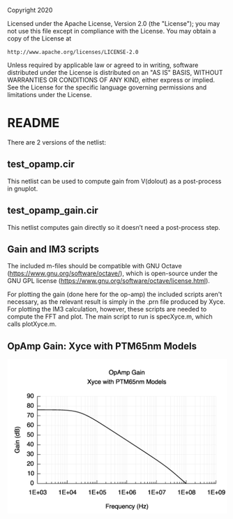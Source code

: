 Copyright 2020

Licensed under the Apache License, Version 2.0 (the "License");
you may not use this file except in compliance with the License.
You may obtain a copy of the License at

    http://www.apache.org/licenses/LICENSE-2.0

Unless required by applicable law or agreed to in writing, software
distributed under the License is distributed on an "AS IS" BASIS,
WITHOUT WARRANTIES OR CONDITIONS OF ANY KIND, either express or implied.
See the License for the specific language governing permissions and
limitations under the License.

# README
There are 2 versions of the netlist:
## test_opamp.cir
This netlist can be used to compute gain from V(dolout) as a post-process in gnuplot.
## test_opamp_gain.cir
This netlist computes gain directly so it doesn’t need a post-process step.
## Gain and IM3 scripts
The included m-files should be compatible with GNU Octave (<https://www.gnu.org/software/octave/>), which is open-source under the GNU GPL license (<https://www.gnu.org/software/octave/license.html>).

For plotting the gain (done here for the op-amp) the included scripts aren't necessary, as the relevant result is simply in the .prn file produced by Xyce. For plotting the IM3 calculation, however, these scripts are needed to compute the FFT and plot. The main script to run is specXyce.m, which calls plotXyce.m.

## OpAmp Gain: Xyce with PTM65nm Models
<img src="Xyce_OpAmp_PTM65nm.png">

